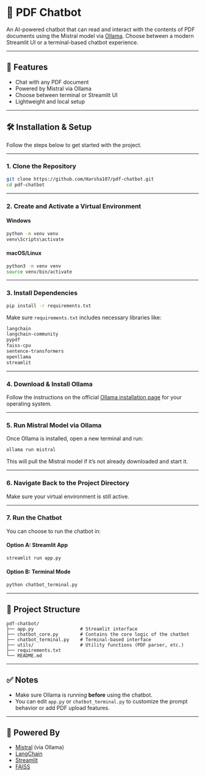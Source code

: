# 📄 PDF Chatbot

An AI-powered chatbot that can read and interact with the contents of PDF documents using the Mistral model via [Ollama](https://ollama.com). Choose between a modern Streamlit UI or a terminal-based chatbot experience.

---

## 🚀 Features

- Chat with any PDF document
- Powered by Mistral via Ollama
- Choose between terminal or Streamlit UI
- Lightweight and local setup

---

## 🛠️ Installation & Setup

Follow the steps below to get started with the project.

---

### 1. Clone the Repository

```bash
git clone https://github.com/Harsha107/pdf-chatbot.git
cd pdf-chatbot
```

---

### 2. Create and Activate a Virtual Environment

#### Windows

```bash
python -m venv venv
venv\Scripts\activate
```

#### macOS/Linux

```bash
python3 -m venv venv
source venv/bin/activate
```

---

### 3. Install Dependencies

```bash
pip install -r requirements.txt
```

Make sure `requirements.txt` includes necessary libraries like:

```txt
langchain
langchain-community
pypdf
faiss-cpu
sentence-transformers
openllama
streamlit
```

---

### 4. Download & Install Ollama

Follow the instructions on the official [Ollama installation page](https://ollama.com/download) for your operating system.

---

### 5. Run Mistral Model via Ollama

Once Ollama is installed, open a new terminal and run:

```bash
ollama run mistral
```

This will pull the Mistral model if it’s not already downloaded and start it.

---

### 6. Navigate Back to the Project Directory

Make sure your virtual environment is still active.

---

### 7. Run the Chatbot

You can choose to run the chatbot in:

#### Option A: Streamlit App

```bash
streamlit run app.py
```

#### Option B: Terminal Mode

```bash
python chatbot_terminal.py
```

---

## 📁 Project Structure

```
pdf-chatbot/
├── app.py                 # Streamlit interface
├── chatbot_core.py        # Contains the core logic of the chatbot    
├── chatbot_terminal.py    # Terminal-based interface
├── utils/                 # Utility functions (PDF parser, etc.)
├── requirements.txt
└── README.md
```

---

## ✅ Notes

- Make sure Ollama is running **before** using the chatbot.
- You can edit `app.py` or `chatbot_terminal.py` to customize the prompt behavior or add PDF upload features.

---

## 🧠 Powered By

- [Mistral](https://mistral.ai) (via Ollama)
- [LangChain](https://www.langchain.com/)
- [Streamlit](https://streamlit.io/)
- [FAISS](https://faiss.ai/index.html)